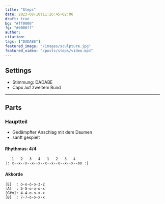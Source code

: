 ```yaml
---
title: "Steps"
date: 2023-08-10T11:26:45+02:00
draft: true
bg: "#ff0000"
fg: "#0000ff"
author: 
citation:
tags: ["DADABE"]
featured_image: "/images/sculpture.jpg"
featured_video: "/posts/steps/video.mp4"
---
```


## Settings
- Stimmung: DADABE
- Capo auf zweitem Bund

---

## Parts

### Hauptteil
- Gedämpfter Anschlag mit dem Daumen
- sanft gespielt

#### Rhythmus: 4/4

```
   1   2   3   4   1   2   3   4     
|: x--x--x--x--x--x--x--x--x--x--oo :|
```

#### Akkorde

```
[E]  : o-o-o-o-3-2
[A]  : 5-5-o-o-o-x
[G#m]: 4-4-o-o-x-x
[B]  : 7-7-o-o-x-x
```
